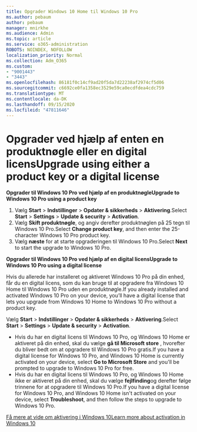 ```yaml
---
title: Opgrader Windows 10 Home til Windows 10 Pro
ms.author: pebaum
author: pebaum
manager: mnirkhe
ms.audience: Admin
ms.topic: article
ms.service: o365-administration
ROBOTS: NOINDEX, NOFOLLOW
localization_priority: Normal
ms.collection: Adm_O365
ms.custom:
- "9001443"
- "3443"
ms.openlocfilehash: 86181f0c14cf9ad20f5da7d22238af2974cf5d06
ms.sourcegitcommit: c6692ce0fa1358ec3529e59ca0ecdfdea4cdc759
ms.translationtype: MT
ms.contentlocale: da-DK
ms.lasthandoff: 09/15/2020
ms.locfileid: "47811646"
---
```

# <a name="upgrade-using-either-a-product-key-or-a-digital-license"></a><span data-ttu-id="927e4-102">Opgrader ved hjælp af enten en produktnøgle eller en digital licens</span><span class="sxs-lookup"><span data-stu-id="927e4-102">Upgrade using either a product key or a digital license</span></span>

<span data-ttu-id="927e4-103">**Opgrader til Windows 10 Pro ved hjælp af en produktnøgle**</span><span class="sxs-lookup"><span data-stu-id="927e4-103">**Upgrade to Windows 10 Pro using a product key**</span></span>

1. <span data-ttu-id="927e4-104">Vælg **Start**  >  **Indstillinger**  >  **Opdater & sikkerheds**  >  **Aktivering**.</span><span class="sxs-lookup"><span data-stu-id="927e4-104">Select **Start** > **Settings** > **Update & security** > **Activation**.</span></span>
2. <span data-ttu-id="927e4-105">Vælg **Skift produktnøgle**, og angiv derefter produktnøglen på 25 tegn til Windows 10 Pro.</span><span class="sxs-lookup"><span data-stu-id="927e4-105">Select **Change product key**, and then enter the 25-character Windows 10 Pro product key.</span></span>
3. <span data-ttu-id="927e4-106">Vælg **næste** for at starte opgraderingen til Windows 10 Pro.</span><span class="sxs-lookup"><span data-stu-id="927e4-106">Select **Next** to start the upgrade to Windows 10 Pro.</span></span>

<span data-ttu-id="927e4-107">**Opgrader til Windows 10 Pro ved hjælp af en digital licens**</span><span class="sxs-lookup"><span data-stu-id="927e4-107">**Upgrade to Windows 10 Pro using a digital license**</span></span>

<span data-ttu-id="927e4-108">Hvis du allerede har installeret og aktiveret Windows 10 Pro på din enhed, får du en digital licens, som du kan bruge til at opgradere fra Windows 10 Home til Windows 10 Pro uden en produktnøgle.</span><span class="sxs-lookup"><span data-stu-id="927e4-108">If you already installed and activated Windows 10 Pro on your device, you’ll have a digital license that lets you upgrade from Windows 10 Home to Windows 10 Pro without a product key.</span></span>

<span data-ttu-id="927e4-109">Vælg **Start**  >  **Indstillinger**  >  **Opdater & sikkerheds**  >  **Aktivering**.</span><span class="sxs-lookup"><span data-stu-id="927e4-109">Select **Start** > **Settings** > **Update & security** > **Activation**.</span></span>

- <span data-ttu-id="927e4-110">Hvis du har en digital licens til Windows 10 Pro, og Windows 10 Home er aktiveret på din enhed, skal du vælge **gå til Microsoft store** , hvorefter du bliver bedt om at opgradere til Windows 10 Pro gratis.</span><span class="sxs-lookup"><span data-stu-id="927e4-110">If you have a digital license for Windows 10 Pro, and Windows 10 Home is currently activated on your device, select **Go to Microsoft Store** and you'll be prompted to upgrade to Windows 10 Pro for free.</span></span>
- <span data-ttu-id="927e4-111">Hvis du har en digital licens til Windows 10 Pro, og Windows 10 Home ikke er aktiveret på din enhed, skal du vælge **fejlfinding**og derefter følge trinnene for at opgradere til Windows 10 Pro.</span><span class="sxs-lookup"><span data-stu-id="927e4-111">If you have a digital license for Windows 10 Pro, and Windows 10 Home isn't activated on your device, select **Troubleshoot**, and then follow the steps to upgrade to Windows 10 Pro.</span></span>

[<span data-ttu-id="927e4-112">Få mere at vide om aktivering i Windows 10</span><span class="sxs-lookup"><span data-stu-id="927e4-112">Learn more about activation in Windows 10</span></span>](https://support.microsoft.com/help/12440)